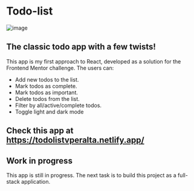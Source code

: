 # Todo-list
![image](https://github.com/Valentina-Peralta/Todo-list/assets/125395224/ab536f2f-7838-45d1-a027-ffbd5b6ee155)

## The classic todo app with a few twists! 

This app is my first approach to React, developed as a solution for the Frontend Mentor challenge.
The users can:
- Add new todos to the list.
- Mark todos as complete.
- Mark todos as important.
- Delete todos from the list.
- Filter by all/active/complete todos.
- Toggle light and dark mode

## Check this app at https://todolistvperalta.netlify.app/

## Work in progress
This app is still in progress. The next task is to build this project as a full-stack application.
